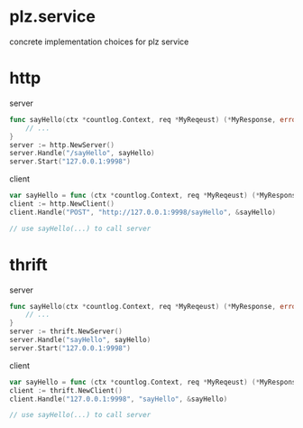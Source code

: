 # plz.service

concrete implementation choices for plz service

# http

server

```go
func sayHello(ctx *countlog.Context, req *MyReqeust) (*MyResponse, error) {
	// ...
}
server := http.NewServer()
server.Handle("/sayHello", sayHello)
server.Start("127.0.0.1:9998")
```

client

```go
var sayHello = func (ctx *countlog.Context, req *MyReqeust) (*MyResponse, error)
client := http.NewClient()
client.Handle("POST", "http://127.0.0.1:9998/sayHello", &sayHello)

// use sayHello(...) to call server
```

# thrift

server 

```go
func sayHello(ctx *countlog.Context, req *MyReqeust) (*MyResponse, error) {
	// ...
}
server := thrift.NewServer()
server.Handle("sayHello", sayHello)
server.Start("127.0.0.1:9998")
```

client

```go
var sayHello = func (ctx *countlog.Context, req *MyReqeust) (*MyResponse, error)
client := thrift.NewClient()
client.Handle("127.0.0.1:9998", "sayHello", &sayHello)

// use sayHello(...) to call server
```
